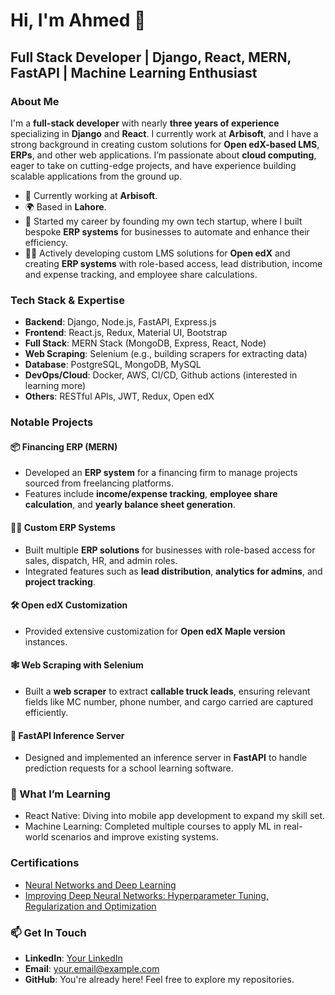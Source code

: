 # Hi, I'm Ahmed 👋

## Full Stack Developer | Django, React, MERN, FastAPI | Machine Learning Enthusiast

### About Me
I'm a **full-stack developer** with nearly **three years of experience** specializing in **Django** and **React**. I currently work at **Arbisoft**, and I have a strong background in creating custom solutions for **Open edX-based LMS**, **ERPs**, and other web applications. I’m passionate about **cloud computing**, eager to take on cutting-edge projects, and have experience building scalable applications from the ground up.

- 🏢 Currently working at **Arbisoft**.
- 🌍 Based in **Lahore**.
- 💼 Started my career by founding my own tech startup, where I built bespoke **ERP systems** for businesses to automate and enhance their efficiency.
- 👨‍💻 Actively developing custom LMS solutions for **Open edX** and creating **ERP systems** with role-based access, lead distribution, income and expense tracking, and employee share calculations.

### Tech Stack & Expertise
- **Backend**: Django, Node.js, FastAPI, Express.js
- **Frontend**: React.js, Redux, Material UI, Bootstrap
- **Full Stack**: MERN Stack (MongoDB, Express, React, Node)
- **Web Scraping**: Selenium (e.g., building scrapers for extracting data)
- **Database**: PostgreSQL, MongoDB, MySQL
- **DevOps/Cloud**: Docker, AWS, CI/CD, Github actions (interested in learning more)
- **Others**: RESTful APIs, JWT, Redux, Open edX

### Notable Projects

#### 📦 Financing ERP (MERN)
- Developed an **ERP system** for a financing firm to manage projects sourced from freelancing platforms.
- Features include **income/expense tracking**, **employee share calculation**, and **yearly balance sheet generation**.

#### 🧑‍🏭 Custom ERP Systems
- Built multiple **ERP solutions** for businesses with role-based access for sales, dispatch, HR, and admin roles.
- Integrated features such as **lead distribution**, **analytics for admins**, and **project tracking**.

#### 🛠 Open edX Customization
- Provided extensive customization for **Open edX Maple version** instances.

#### 🕸️ Web Scraping with Selenium
- Built a **web scraper** to extract **callable truck leads**, ensuring relevant fields like MC number, phone number, and cargo carried are captured efficiently.

#### 🚀 FastAPI Inference Server
- Designed and implemented an inference server in **FastAPI** to handle prediction requests for a school learning software.

### 🌱 What I’m Learning
- React Native: Diving into mobile app development to expand my skill set.
- Machine Learning: Completed multiple courses to apply ML in real-world scenarios and improve existing systems.

### Certifications
- [Neural Networks and Deep Learning](https://coursera.org/share/ad06ba088c517bd99bd27e5641fb2abe)
- [Improving Deep Neural Networks: Hyperparameter Tuning, Regularization and Optimization](https://coursera.org/share/83996e1a778f1d9e138a8bd06643205f)

### 📫 Get In Touch
- **LinkedIn**: [Your LinkedIn]([https://www.linkedin.com/in/yourprofile](https://www.linkedin.com/in/ahmed-khalid-789136149/))
- **Email**: [your.email@example.com](mailto:ahmedkhalid9199@gmail.com)
- **GitHub**: You're already here! Feel free to explore my repositories.
